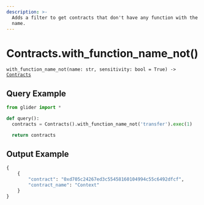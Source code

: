 ```yaml
---
description: >-
  Adds a filter to get contracts that don't have any function with the given
  name.
---
```


# Contracts.with\_function\_name\_not()

`with_function_name_not(name: str, sensitivity: bool = True) ->` [`Contracts`](./)

## Query Example

```python
from glider import *

def query():
  contracts = Contracts().with_function_name_not('transfer').exec(1)

  return contracts
```

## Output Example

```python
{
    {
        "contract": "0xd705c24267ed3c55458160104994c55c6492dfcf",
        "contract_name": "Context"
    }
}
```
